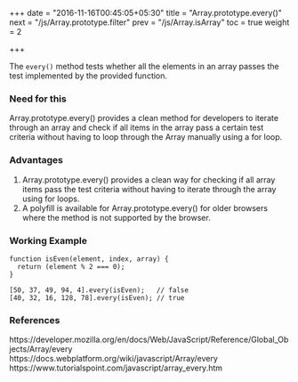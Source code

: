 +++
date = "2016-11-16T00:45:05+05:30"
title = "Array.prototype.every()"
next = "/js/Array.prototype.filter"
prev = "/js/Array.isArray"
toc = true
weight = 2

+++

The `every()` method tests whether all the elements in an array passes the test implemented by the provided function.

<h3>Need for this</h3>
Array.prototype.every() provides a clean method for developers to iterate through an array and check if all items in the array pass a certain test criteria without having to loop through the Array manually using a for loop.

<h3>Advantages</h3>
<ol>
	<li>Array.prototype.every() provides a clean way for checking if all array items pass the test criteria without having to iterate through the array using for loops.</li>
	<li>A polyfill is available for Array.prototype.every() for older browsers where the method is not supported by the browser.</li>
</ol>

<h3>Working Example</h3>

	function isEven(element, index, array) {
	  return (element % 2 === 0);
	}

	[50, 37, 49, 94, 4].every(isEven);   // false
	[40, 32, 16, 128, 78].every(isEven); // true

<h3>References</h3>
https://developer.mozilla.org/en/docs/Web/JavaScript/Reference/Global_Objects/Array/every
<br>
https://docs.webplatform.org/wiki/javascript/Array/every
<br>
https://www.tutorialspoint.com/javascript/array_every.htm
